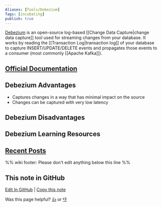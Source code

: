 ```yaml
---
Aliases: [Tools/Debezium]
Tags: [incubating]
publish: true
---
```


[Debezium](https://debezium.io/) is an open-source log-based [[Change Data Capture|change data capture]] tool used for streaming changes from your database. It works by reading the [[Transaction Log|transaction log]] of your database to capture INSERT/UPDATE/DELETE events and propagates those events to a consumer (most commonly [[Apache Kafka]]).

## [Official Documentation](https://debezium.io/documentation/)

## Debezium Advantages

- Captures changes in a way that has minimal impact on the source
- Changes can be captured with very low latency

## Debezium Disadvantages

## Debezium Learning Resources

## [Recent Posts](https://www.reddit.com/r/dataengineering/search/?q=debezium&restrict_sr=1&t=year&sort=relevance)

%% wiki footer: Please don't edit anything below this line %%

## This note in GitHub

<span class="git-footer">[Edit In GitHub](https://github.dev/data-engineering-community/data-engineering-wiki/blob/main/Tools/Data%20Ingestion/Debezium.md "git-hub-edit-note") | [Copy this note](https://raw.githubusercontent.com/data-engineering-community/data-engineering-wiki/main/Tools/Data%20Ingestion/Debezium.md "git-hub-copy-note")</span>

<span class="git-footer">Was this page helpful?
[👍](https://tally.so/r/mOaxjk?rating=Yes&url=https://dataengineering.wiki/Tools/Data%20Ingestion/Debezium) or [👎](https://tally.so/r/mOaxjk?rating=No&url=https://dataengineering.wiki/Tools/Data%20Ingestion/Debezium)</span>
